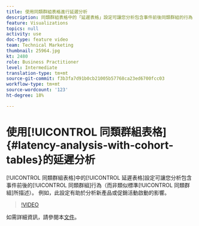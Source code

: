 ```yaml
---
title: 使用同類群組表格進行延遲分析
description: 同類群組表格中的「延遲表格」設定可讓您分析包含事件前後同類群組的行為（而不只是標準同類群組描述之後）。 例如，此設定有助於分析新產品或促銷活動啟動的影響。
feature: Visualizations
topics: null
activity: use
doc-type: feature video
team: Technical Marketing
thumbnail: 25964.jpg
kt: 2480
role: Business Practitioner
level: Intermediate
translation-type: tm+mt
source-git-commit: f3b3fa7d91b0cb21005b57768ca23ed6700fcc03
workflow-type: tm+mt
source-wordcount: '123'
ht-degree: 18%

---
```



# 使用[!UICONTROL 同類群組表格] {#latency-analysis-with-cohort-tables}的延遲分析

[!UICONTROL 同類群組表格]中的[!UICONTROL 延遲表格]設定可讓您分析包含事件前後的[!UICONTROL 同類群組]行為（而非類似標準[!UICONTROL 同類群組]所描述）。 例如，此設定有助於分析新產品或促銷活動啟動的影響。

>[!VIDEO](https://video.tv.adobe.com/v/25964/?quality=12)

如需詳細資訊，請參閱本[文件](https://marketing.adobe.com/resources/help/zh_TW/analytics/analysis-workspace/cohort_analysis.html)。
